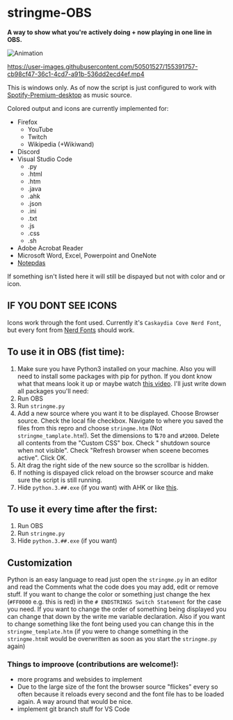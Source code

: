 # stringme-OBS
**A way to show what you're actively doing + now playing in one line in OBS.**

![Animation](https://user-images.githubusercontent.com/50501527/155385611-b177c4b7-c806-41e4-991a-e2631f4c02c5.gif)


https://user-images.githubusercontent.com/50501527/155391757-cb98cf47-36c1-4cd7-a91b-536dd2ecd4ef.mp4



This is windows only. As of now the script is just configured to work with [Spotify-Premium-desktop](https://www.spotify.com/de/download/windows/) as music source.

Colored output and icons are currently implemented for:
* Firefox
  - YouTube
  - Twitch 
  - Wikipedia (+Wikiwand)
* Discord
* Visual Studio Code
  - .py
  - .html
  - .htm
  - .java
  - .ahk
  - .json
  - .ini
  - .txt
  - .js
  - .css
  - .sh
* Adobe Acrobat Reader
* Microsoft Word, Excel, Powerpoint and OneNote
* [Notepdas](https://github.com/JasonStein/Notepads) 

If something isn't listed here it will still be dispayed but not with color and or icon.

## IF YOU DONT SEE ICONS
Icons work through the font used. Currently it's `Caskaydia Cove Nerd Font`, but every font from [Nerd Fonts](https://www.nerdfonts.com/font-downloads) should work. 

## To use it in OBS (fist time):
1. Make sure you have Python3 installed on your machine. Also you will need to install some packages with pip for python. If you dont know what that means look it up or maybe watch [this video](https://youtu.be/7snh_1Hf_TI). I'll just write down all packages you'll need: 
3. Run OBS
4. Run `stringme.py`
5. Add a new source where you want it to be displayed. Choose Browser source. Check the local file checkbox. Navigate to where you saved the files from this repro and choose `stringme.htm` (Not `stringme_tamplate.htm`!). Set the dimensions to ⇅`70` and ⇄`2000`. Delete all contents from the "Custom CSS" box. Check " shutdown source when not visible". Check "Refresh browser when sceene becomes active".  Click OK.
7. Alt drag the right side of the new source so the scrollbar is hidden. 
8. If nothing is dispayed click reload on the browser scource and make sure the script is still running. 
9. Hide `python.3.##.exe` (if you want) with AHK or like [this](https://answers.microsoft.com/en-us/windows/forum/all/how-can-i-hide-a-specific-program-in-the-system/f7f09999-9397-44e8-b1d0-792a49d3721b). 

## To use it every time after the first:
1. Run OBS
2. Run `stringme.py`
3. Hide `python.3.##.exe` (if you want)

## Customization 
Python is an easy language to read just open the `stringme.py` in an editor and read the Comments what the code does you may add, edit or remove stuff. If you want to change the color or something just change the hex (`#FF0000` e.g. this is red) in the `# ENDSTRINGS Switch Statement` for the case you need. If you want to change the order of something being displayed you can change that down by the write me variable declaration. Also if you want to change something like the font being used you can change this in the `stringme_template.htm` (if you were to change something in the `stringme.htm`it would be overwritten as soon as you start the `stringme.py` again)

### Things to improove (contributions are welcome!): 
 * more programs and websides to implement 
 * Due to the large size of the font the browser source "flickes" every so often because it reloads every second and the font file has to be loaded again. A way around that would be nice. 
 * implement git branch stuff for VS Code
